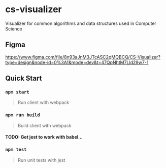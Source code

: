 # cs-visualizer

Visualizer for common algorithms and data structures used in Computer Science

## Figma

https://www.figma.com/file/8n93aJnM3JTcASC2qMQBCQ/CS-Visualizer?type=design&node-id=0%3A1&mode=dev&t=47QpNhtM7Lld29w7-1

## Quick Start

### `npm start`

> Run client with webpack

### `npm run build`

> Build client with webpack

#### TODO: Get jest to work with babel...

### `npm test`

> Run unit tests with jest
